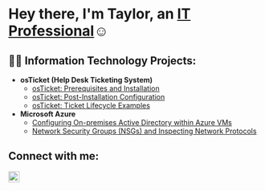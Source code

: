 <h1>Hey there, I'm Taylor, an <a href="https://linkedin.com">IT Professional</a>☺</h1>

<h2>👨‍💻 Information Technology Projects:</h2>

- <b>osTicket (Help Desk Ticketing System)</b>
  - [osTicket: Prerequisites and Installation](https://github.com/tayhalll12c/osTicket-Prereqs)
  - [osTicket: Post-Installation Configuration](https://github.com/tayhalll12c/osTicketPostInstall)
  - [osTicket: Ticket Lifecycle Examples](https://github.com/tayhalll12c/osTicketExamples)
- <b>Microsoft Azure</b>
  - [Configuring On-premises Active Directory within Azure VMs](https://github.com/joshmadakorcc/configure-ad)
  - [Network Security Groups (NSGs) and Inspecting Network Protocols](https://github.com/tayhalll12c/Azure-NPs)

<h2> Connect with me:</h2>

[<img align="left" alt="Josh | LinkedIn" width="22px" src="https://cdn.jsdelivr.net/npm/simple-icons@v3/icons/linkedin.svg" />][linkedin]

[linkedin]: https://linkedin.com
